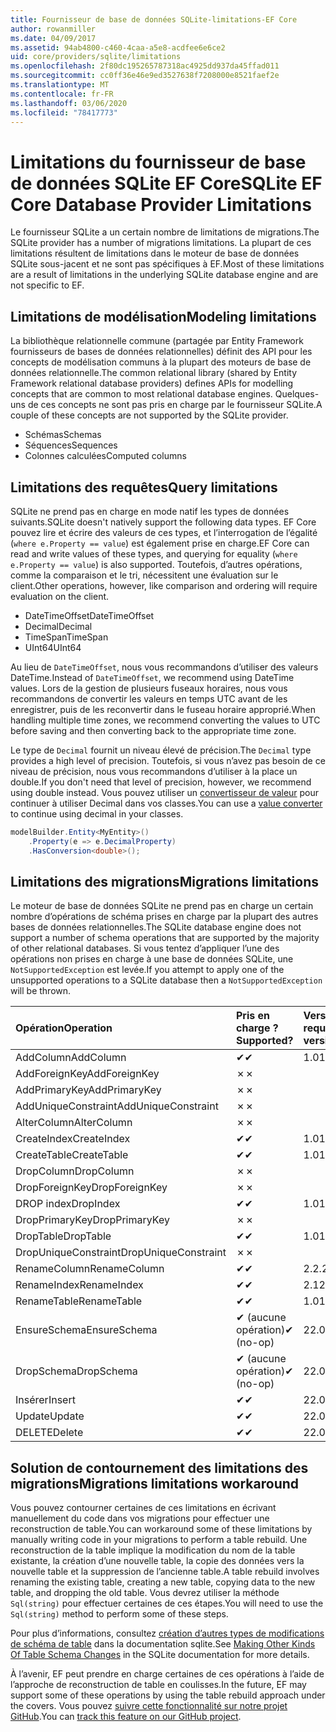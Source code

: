 ```yaml
---
title: Fournisseur de base de données SQLite-limitations-EF Core
author: rowanmiller
ms.date: 04/09/2017
ms.assetid: 94ab4800-c460-4caa-a5e8-acdfee6e6ce2
uid: core/providers/sqlite/limitations
ms.openlocfilehash: 2f80dc195265787318ac4925dd937da45ffad011
ms.sourcegitcommit: cc0ff36e46e9ed3527638f7208000e8521faef2e
ms.translationtype: MT
ms.contentlocale: fr-FR
ms.lasthandoff: 03/06/2020
ms.locfileid: "78417773"
---
```

# <a name="sqlite-ef-core-database-provider-limitations"></a><span data-ttu-id="301d3-102">Limitations du fournisseur de base de données SQLite EF Core</span><span class="sxs-lookup"><span data-stu-id="301d3-102">SQLite EF Core Database Provider Limitations</span></span>

<span data-ttu-id="301d3-103">Le fournisseur SQLite a un certain nombre de limitations de migrations.</span><span class="sxs-lookup"><span data-stu-id="301d3-103">The SQLite provider has a number of migrations limitations.</span></span> <span data-ttu-id="301d3-104">La plupart de ces limitations résultent de limitations dans le moteur de base de données SQLite sous-jacent et ne sont pas spécifiques à EF.</span><span class="sxs-lookup"><span data-stu-id="301d3-104">Most of these limitations are a result of limitations in the underlying SQLite database engine and are not specific to EF.</span></span>

## <a name="modeling-limitations"></a><span data-ttu-id="301d3-105">Limitations de modélisation</span><span class="sxs-lookup"><span data-stu-id="301d3-105">Modeling limitations</span></span>

<span data-ttu-id="301d3-106">La bibliothèque relationnelle commune (partagée par Entity Framework fournisseurs de bases de données relationnelles) définit des API pour les concepts de modélisation communs à la plupart des moteurs de base de données relationnelle.</span><span class="sxs-lookup"><span data-stu-id="301d3-106">The common relational library (shared by Entity Framework relational database providers) defines APIs for modelling concepts that are common to most relational database engines.</span></span> <span data-ttu-id="301d3-107">Quelques-uns de ces concepts ne sont pas pris en charge par le fournisseur SQLite.</span><span class="sxs-lookup"><span data-stu-id="301d3-107">A couple of these concepts are not supported by the SQLite provider.</span></span>

* <span data-ttu-id="301d3-108">Schémas</span><span class="sxs-lookup"><span data-stu-id="301d3-108">Schemas</span></span>
* <span data-ttu-id="301d3-109">Séquences</span><span class="sxs-lookup"><span data-stu-id="301d3-109">Sequences</span></span>
* <span data-ttu-id="301d3-110">Colonnes calculées</span><span class="sxs-lookup"><span data-stu-id="301d3-110">Computed columns</span></span>

## <a name="query-limitations"></a><span data-ttu-id="301d3-111">Limitations des requêtes</span><span class="sxs-lookup"><span data-stu-id="301d3-111">Query limitations</span></span>

<span data-ttu-id="301d3-112">SQLite ne prend pas en charge en mode natif les types de données suivants.</span><span class="sxs-lookup"><span data-stu-id="301d3-112">SQLite doesn't natively support the following data types.</span></span> <span data-ttu-id="301d3-113">EF Core pouvez lire et écrire des valeurs de ces types, et l’interrogation de l’égalité (`where e.Property == value`) est également prise en charge.</span><span class="sxs-lookup"><span data-stu-id="301d3-113">EF Core can read and write values of these types, and querying for equality (`where e.Property == value`) is also supported.</span></span> <span data-ttu-id="301d3-114">Toutefois, d’autres opérations, comme la comparaison et le tri, nécessitent une évaluation sur le client.</span><span class="sxs-lookup"><span data-stu-id="301d3-114">Other operations, however, like comparison and ordering will require evaluation on the client.</span></span>

* <span data-ttu-id="301d3-115">DateTimeOffset</span><span class="sxs-lookup"><span data-stu-id="301d3-115">DateTimeOffset</span></span>
* <span data-ttu-id="301d3-116">Decimal</span><span class="sxs-lookup"><span data-stu-id="301d3-116">Decimal</span></span>
* <span data-ttu-id="301d3-117">TimeSpan</span><span class="sxs-lookup"><span data-stu-id="301d3-117">TimeSpan</span></span>
* <span data-ttu-id="301d3-118">UInt64</span><span class="sxs-lookup"><span data-stu-id="301d3-118">UInt64</span></span>

<span data-ttu-id="301d3-119">Au lieu de `DateTimeOffset`, nous vous recommandons d’utiliser des valeurs DateTime.</span><span class="sxs-lookup"><span data-stu-id="301d3-119">Instead of `DateTimeOffset`, we recommend using DateTime values.</span></span> <span data-ttu-id="301d3-120">Lors de la gestion de plusieurs fuseaux horaires, nous vous recommandons de convertir les valeurs en temps UTC avant de les enregistrer, puis de les reconvertir dans le fuseau horaire approprié.</span><span class="sxs-lookup"><span data-stu-id="301d3-120">When handling multiple time zones, we recommend converting the values to UTC before saving and then converting back to the appropriate time zone.</span></span>

<span data-ttu-id="301d3-121">Le type de `Decimal` fournit un niveau élevé de précision.</span><span class="sxs-lookup"><span data-stu-id="301d3-121">The `Decimal` type provides a high level of precision.</span></span> <span data-ttu-id="301d3-122">Toutefois, si vous n’avez pas besoin de ce niveau de précision, nous vous recommandons d’utiliser à la place un double.</span><span class="sxs-lookup"><span data-stu-id="301d3-122">If you don't need that level of precision, however, we recommend using double instead.</span></span> <span data-ttu-id="301d3-123">Vous pouvez utiliser un [convertisseur de valeur](../../modeling/value-conversions.md) pour continuer à utiliser Decimal dans vos classes.</span><span class="sxs-lookup"><span data-stu-id="301d3-123">You can use a [value converter](../../modeling/value-conversions.md) to continue using decimal in your classes.</span></span>

``` csharp
modelBuilder.Entity<MyEntity>()
    .Property(e => e.DecimalProperty)
    .HasConversion<double>();
```

## <a name="migrations-limitations"></a><span data-ttu-id="301d3-124">Limitations des migrations</span><span class="sxs-lookup"><span data-stu-id="301d3-124">Migrations limitations</span></span>

<span data-ttu-id="301d3-125">Le moteur de base de données SQLite ne prend pas en charge un certain nombre d’opérations de schéma prises en charge par la plupart des autres bases de données relationnelles.</span><span class="sxs-lookup"><span data-stu-id="301d3-125">The SQLite database engine does not support a number of schema operations that are supported by the majority of other relational databases.</span></span> <span data-ttu-id="301d3-126">Si vous tentez d’appliquer l’une des opérations non prises en charge à une base de données SQLite, une `NotSupportedException` est levée.</span><span class="sxs-lookup"><span data-stu-id="301d3-126">If you attempt to apply one of the unsupported operations to a SQLite database then a `NotSupportedException` will be thrown.</span></span>

| <span data-ttu-id="301d3-127">Opération</span><span class="sxs-lookup"><span data-stu-id="301d3-127">Operation</span></span>            | <span data-ttu-id="301d3-128">Pris en charge ?</span><span class="sxs-lookup"><span data-stu-id="301d3-128">Supported?</span></span> | <span data-ttu-id="301d3-129">Version requise</span><span class="sxs-lookup"><span data-stu-id="301d3-129">Requires version</span></span> |
|:---------------------|:-----------|:-----------------|
| <span data-ttu-id="301d3-130">AddColumn</span><span class="sxs-lookup"><span data-stu-id="301d3-130">AddColumn</span></span>            | <span data-ttu-id="301d3-131">✔</span><span class="sxs-lookup"><span data-stu-id="301d3-131">✔</span></span>          | <span data-ttu-id="301d3-132">1.0</span><span class="sxs-lookup"><span data-stu-id="301d3-132">1.0</span></span>              |
| <span data-ttu-id="301d3-133">AddForeignKey</span><span class="sxs-lookup"><span data-stu-id="301d3-133">AddForeignKey</span></span>        | <span data-ttu-id="301d3-134">✗</span><span class="sxs-lookup"><span data-stu-id="301d3-134">✗</span></span>          |                  |
| <span data-ttu-id="301d3-135">AddPrimaryKey</span><span class="sxs-lookup"><span data-stu-id="301d3-135">AddPrimaryKey</span></span>        | <span data-ttu-id="301d3-136">✗</span><span class="sxs-lookup"><span data-stu-id="301d3-136">✗</span></span>          |                  |
| <span data-ttu-id="301d3-137">AddUniqueConstraint</span><span class="sxs-lookup"><span data-stu-id="301d3-137">AddUniqueConstraint</span></span>  | <span data-ttu-id="301d3-138">✗</span><span class="sxs-lookup"><span data-stu-id="301d3-138">✗</span></span>          |                  |
| <span data-ttu-id="301d3-139">AlterColumn</span><span class="sxs-lookup"><span data-stu-id="301d3-139">AlterColumn</span></span>          | <span data-ttu-id="301d3-140">✗</span><span class="sxs-lookup"><span data-stu-id="301d3-140">✗</span></span>          |                  |
| <span data-ttu-id="301d3-141">CreateIndex</span><span class="sxs-lookup"><span data-stu-id="301d3-141">CreateIndex</span></span>          | <span data-ttu-id="301d3-142">✔</span><span class="sxs-lookup"><span data-stu-id="301d3-142">✔</span></span>          | <span data-ttu-id="301d3-143">1.0</span><span class="sxs-lookup"><span data-stu-id="301d3-143">1.0</span></span>              |
| <span data-ttu-id="301d3-144">CreateTable</span><span class="sxs-lookup"><span data-stu-id="301d3-144">CreateTable</span></span>          | <span data-ttu-id="301d3-145">✔</span><span class="sxs-lookup"><span data-stu-id="301d3-145">✔</span></span>          | <span data-ttu-id="301d3-146">1.0</span><span class="sxs-lookup"><span data-stu-id="301d3-146">1.0</span></span>              |
| <span data-ttu-id="301d3-147">DropColumn</span><span class="sxs-lookup"><span data-stu-id="301d3-147">DropColumn</span></span>           | <span data-ttu-id="301d3-148">✗</span><span class="sxs-lookup"><span data-stu-id="301d3-148">✗</span></span>          |                  |
| <span data-ttu-id="301d3-149">DropForeignKey</span><span class="sxs-lookup"><span data-stu-id="301d3-149">DropForeignKey</span></span>       | <span data-ttu-id="301d3-150">✗</span><span class="sxs-lookup"><span data-stu-id="301d3-150">✗</span></span>          |                  |
| <span data-ttu-id="301d3-151">DROP index</span><span class="sxs-lookup"><span data-stu-id="301d3-151">DropIndex</span></span>            | <span data-ttu-id="301d3-152">✔</span><span class="sxs-lookup"><span data-stu-id="301d3-152">✔</span></span>          | <span data-ttu-id="301d3-153">1.0</span><span class="sxs-lookup"><span data-stu-id="301d3-153">1.0</span></span>              |
| <span data-ttu-id="301d3-154">DropPrimaryKey</span><span class="sxs-lookup"><span data-stu-id="301d3-154">DropPrimaryKey</span></span>       | <span data-ttu-id="301d3-155">✗</span><span class="sxs-lookup"><span data-stu-id="301d3-155">✗</span></span>          |                  |
| <span data-ttu-id="301d3-156">DropTable</span><span class="sxs-lookup"><span data-stu-id="301d3-156">DropTable</span></span>            | <span data-ttu-id="301d3-157">✔</span><span class="sxs-lookup"><span data-stu-id="301d3-157">✔</span></span>          | <span data-ttu-id="301d3-158">1.0</span><span class="sxs-lookup"><span data-stu-id="301d3-158">1.0</span></span>              |
| <span data-ttu-id="301d3-159">DropUniqueConstraint</span><span class="sxs-lookup"><span data-stu-id="301d3-159">DropUniqueConstraint</span></span> | <span data-ttu-id="301d3-160">✗</span><span class="sxs-lookup"><span data-stu-id="301d3-160">✗</span></span>          |                  |
| <span data-ttu-id="301d3-161">RenameColumn</span><span class="sxs-lookup"><span data-stu-id="301d3-161">RenameColumn</span></span>         | <span data-ttu-id="301d3-162">✔</span><span class="sxs-lookup"><span data-stu-id="301d3-162">✔</span></span>          | <span data-ttu-id="301d3-163">2.2.2</span><span class="sxs-lookup"><span data-stu-id="301d3-163">2.2.2</span></span>            |
| <span data-ttu-id="301d3-164">RenameIndex</span><span class="sxs-lookup"><span data-stu-id="301d3-164">RenameIndex</span></span>          | <span data-ttu-id="301d3-165">✔</span><span class="sxs-lookup"><span data-stu-id="301d3-165">✔</span></span>          | <span data-ttu-id="301d3-166">2.1</span><span class="sxs-lookup"><span data-stu-id="301d3-166">2.1</span></span>              |
| <span data-ttu-id="301d3-167">RenameTable</span><span class="sxs-lookup"><span data-stu-id="301d3-167">RenameTable</span></span>          | <span data-ttu-id="301d3-168">✔</span><span class="sxs-lookup"><span data-stu-id="301d3-168">✔</span></span>          | <span data-ttu-id="301d3-169">1.0</span><span class="sxs-lookup"><span data-stu-id="301d3-169">1.0</span></span>              |
| <span data-ttu-id="301d3-170">EnsureSchema</span><span class="sxs-lookup"><span data-stu-id="301d3-170">EnsureSchema</span></span>         | <span data-ttu-id="301d3-171">✔ (aucune opération)</span><span class="sxs-lookup"><span data-stu-id="301d3-171">✔ (no-op)</span></span>  | <span data-ttu-id="301d3-172">2</span><span class="sxs-lookup"><span data-stu-id="301d3-172">2.0</span></span>              |
| <span data-ttu-id="301d3-173">DropSchema</span><span class="sxs-lookup"><span data-stu-id="301d3-173">DropSchema</span></span>           | <span data-ttu-id="301d3-174">✔ (aucune opération)</span><span class="sxs-lookup"><span data-stu-id="301d3-174">✔ (no-op)</span></span>  | <span data-ttu-id="301d3-175">2</span><span class="sxs-lookup"><span data-stu-id="301d3-175">2.0</span></span>              |
| <span data-ttu-id="301d3-176">Insérer</span><span class="sxs-lookup"><span data-stu-id="301d3-176">Insert</span></span>               | <span data-ttu-id="301d3-177">✔</span><span class="sxs-lookup"><span data-stu-id="301d3-177">✔</span></span>          | <span data-ttu-id="301d3-178">2</span><span class="sxs-lookup"><span data-stu-id="301d3-178">2.0</span></span>              |
| <span data-ttu-id="301d3-179">Update</span><span class="sxs-lookup"><span data-stu-id="301d3-179">Update</span></span>               | <span data-ttu-id="301d3-180">✔</span><span class="sxs-lookup"><span data-stu-id="301d3-180">✔</span></span>          | <span data-ttu-id="301d3-181">2</span><span class="sxs-lookup"><span data-stu-id="301d3-181">2.0</span></span>              |
| <span data-ttu-id="301d3-182">DELETE</span><span class="sxs-lookup"><span data-stu-id="301d3-182">Delete</span></span>               | <span data-ttu-id="301d3-183">✔</span><span class="sxs-lookup"><span data-stu-id="301d3-183">✔</span></span>          | <span data-ttu-id="301d3-184">2</span><span class="sxs-lookup"><span data-stu-id="301d3-184">2.0</span></span>              |

## <a name="migrations-limitations-workaround"></a><span data-ttu-id="301d3-185">Solution de contournement des limitations des migrations</span><span class="sxs-lookup"><span data-stu-id="301d3-185">Migrations limitations workaround</span></span>

<span data-ttu-id="301d3-186">Vous pouvez contourner certaines de ces limitations en écrivant manuellement du code dans vos migrations pour effectuer une reconstruction de table.</span><span class="sxs-lookup"><span data-stu-id="301d3-186">You can workaround some of these limitations by manually writing code in your migrations to perform a table rebuild.</span></span> <span data-ttu-id="301d3-187">Une reconstruction de la table implique la modification du nom de la table existante, la création d’une nouvelle table, la copie des données vers la nouvelle table et la suppression de l’ancienne table.</span><span class="sxs-lookup"><span data-stu-id="301d3-187">A table rebuild involves renaming the existing table, creating a new table, copying data to the new table, and dropping the old table.</span></span> <span data-ttu-id="301d3-188">Vous devrez utiliser la méthode `Sql(string)` pour effectuer certaines de ces étapes.</span><span class="sxs-lookup"><span data-stu-id="301d3-188">You will need to use the `Sql(string)` method to perform some of these steps.</span></span>

<span data-ttu-id="301d3-189">Pour plus d’informations, consultez [création d’autres types de modifications de schéma de table](https://sqlite.org/lang_altertable.html#otheralter) dans la documentation sqlite.</span><span class="sxs-lookup"><span data-stu-id="301d3-189">See [Making Other Kinds Of Table Schema Changes](https://sqlite.org/lang_altertable.html#otheralter) in the SQLite documentation for more details.</span></span>

<span data-ttu-id="301d3-190">À l’avenir, EF peut prendre en charge certaines de ces opérations à l’aide de l’approche de reconstruction de table en coulisses.</span><span class="sxs-lookup"><span data-stu-id="301d3-190">In the future, EF may support some of these operations by using the table rebuild approach under the covers.</span></span> <span data-ttu-id="301d3-191">Vous pouvez [suivre cette fonctionnalité sur notre projet GitHub](https://github.com/aspnet/EntityFrameworkCore/issues/329).</span><span class="sxs-lookup"><span data-stu-id="301d3-191">You can [track this feature on our GitHub project](https://github.com/aspnet/EntityFrameworkCore/issues/329).</span></span>
